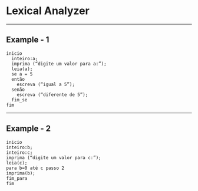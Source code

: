 # Lexical Analyzer
---
## Example - 1
```
inicio
  inteiro:a;
  imprima (“digite um valor para a:”);
  leia(a);
  se a = 5
  então
    escreva (“igual a 5”);
  senão
    escreva (“diferente de 5”);
  fim_se
fim
```
---
## Example - 2
````
inicio
inteiro:b;
inteiro:c;
imprima (“digite um valor para c:”);
leia(c);
para b=0 até c passo 2
imprima(b);
fim_para
fim
````
